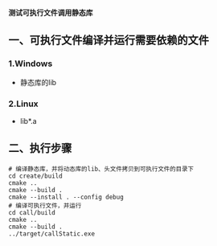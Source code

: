 **测试可执行文件调用静态库**

## 一、可执行文件编译并运行需要依赖的文件
### 1.Windows
- 静态库的lib
### 2.Linux
- lib*.a
## 二、执行步骤
```shell
# 编译静态库，并将动态库的lib、头文件拷贝到可执行文件的目录下
cd create/build
cmake ..
cmake --build .
cmake --install . --config debug
# 编译可执行文件，并运行
cd call/build
cmake ..
cmake --build .
../target/callStatic.exe
```